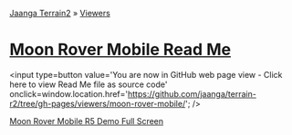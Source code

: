 [Jaanga Terrain2]( http://jaanga.github.io/terrain-r2/index.html ) &raquo; [Viewers]( http://jaanga.github.io/terrain-r2/viewers/index.html )

[Moon Rover Mobile Read Me]( ./index.html )
===

<span style=display:none; >[You are now in GitHub source code view - click here to view Read Me file as a web page]( http://jaanga.github.io/terrain-r2/viewers/moon-rover-mobile/index.html "View file as a web page." ) </span>
<input type=button value='You are now in GitHub web page view - Click here to view Read Me file as source code' onclick=window.location.href='https://github.com/jaanga/terrain-r2/tree/gh-pages/viewers/moon-rover-mobile/'; />

<!--
<iframe src="http://exploratoria.github.io/lib/code-edit-view/code-edit-view.html#http://exploratoria.github.io/sandbox/astronomy/moon-rover-mobile/moon-rover-mobile-v-0-1-0.html" width=100% height=500px ></iframe>  
_Moon Viewer - Dev revision - Code Edit View_ /  [Fullscreen]( http://exploratoria.github.io/lib/code-edit-view/code-edit-view.html#http://exploratoria.github.io/sandbox/astronomy/moon-rover-mobile/moon-rover-mobile-v-0-1-0.html )
-->

[Moon Rover Mobile R5 Demo Full Screen]( http://jaanga.github.io/terrain-r2/viewers/moon-rover-mobile/dev/ )
